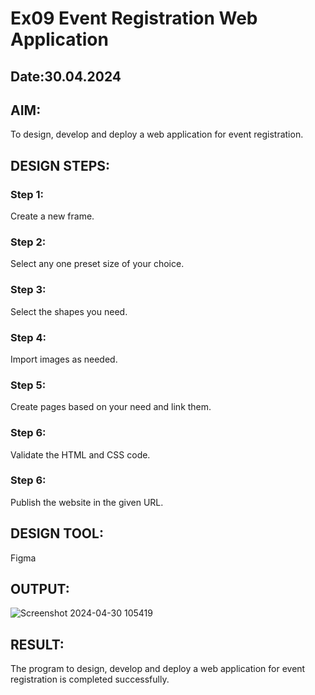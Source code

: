 # Ex09 Event Registration Web Application
## Date:30.04.2024

## AIM:
To design, develop and deploy a web application for event registration.

## DESIGN STEPS:

### Step 1:
Create a new frame.

### Step 2:
Select any one preset size of your choice.

### Step 3:
Select the shapes you need.

### Step 4:
Import images as needed.

### Step 5:
Create pages based on your need and link them.

### Step 6:

Validate the HTML and CSS code.

### Step 6:

Publish the website in the given URL.

## DESIGN TOOL:
Figma

## OUTPUT:
![Screenshot 2024-04-30 105419](https://github.com/Sharan1731/Figma/assets/144980172/fbffbb09-2c03-4d20-a0f9-d27e1ebe4f11)



## RESULT:
The program to design, develop and deploy a web application for event registration is completed successfully.

